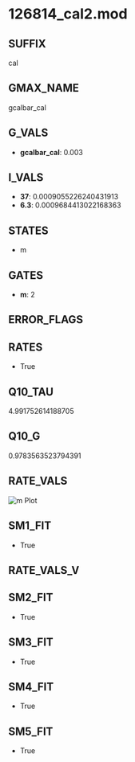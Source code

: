 # 126814_cal2.mod

## SUFFIX

cal

## GMAX_NAME

gcalbar_cal

## G_VALS

- **gcalbar_cal**: 0.003

## I_VALS

- **37**: 0.0009055226240431913
- **6.3**: 0.0009684413022168363

## STATES

- m

## GATES

- **m**: 2

## ERROR_FLAGS


## RATES

- True

## Q10_TAU

4.991752614188705

## Q10_G

0.9783563523794391

## RATE_VALS

![m Plot](/Users/pbozelos/Dropbox/icg-Chai-Panos/supermodels/output_markdown_files/Ca/126814_cal2.mod/images/m.png)

## SM1_FIT

- True

## RATE_VALS_V

## SM2_FIT

- True

## SM3_FIT

- True

## SM4_FIT

- True

## SM5_FIT

- True

